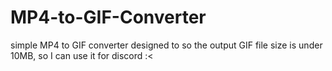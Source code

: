 # MP4-to-GIF-Converter
simple MP4 to GIF converter designed to so the output GIF file size is under 10MB, so I can use it for discord :&lt;

